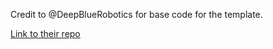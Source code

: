 Credit to @DeepBlueRobotics for base code for the template.

[Link to their repo](https://github.com/DeepBlueRobotics/WPIWebSockets)
